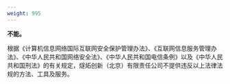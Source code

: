 ```yaml
---
weight: 995
---
```

**不能。**

根据《计算机信息网络国际互联网安全保护管理办法》、《互联网信息服务管理办法》、《中华人民共和国网络安全法》、《中华人民共和国电信条例》以及《中华人民共和国刑法》的有关规定，燧炻创新（北京）有限责任公司不提供违反以上法律法规的方法、工具及服务。